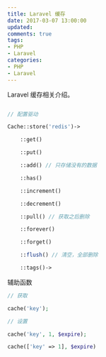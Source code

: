 ```yaml
---
title: Laravel 缓存
date: 2017-03-07 13:00:00
updated:
comments: true
tags:
- PHP
- Laravel
categories:
- PHP
- Laravel
---
```


Laravel 缓存相关介绍。

<!--more-->

```php

// 配置驱动

Cache::store('redis')->

    ::get()

    ::put()

    ::add() // 只存储没有的数据

    ::has()

    ::increment()

    ::decrement()

    ::pull() // 获取之后删除

    ::forever()

    ::forget()

    ::flush() // 清空，全部删除

    ::tags()->
```

辅助函数

```php
// 获取

cache('key');

// 设置

cache('key', 1, $expire);

cache(['key' => 1], $expire)
```
